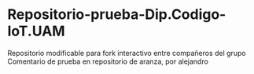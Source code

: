 # Repositorio-prueba-Dip.Codigo-IoT.UAM
Repositorio modificable para fork interactivo entre compañeros del grupo
Comentario de prueba en repositorio de aranza, por alejandro